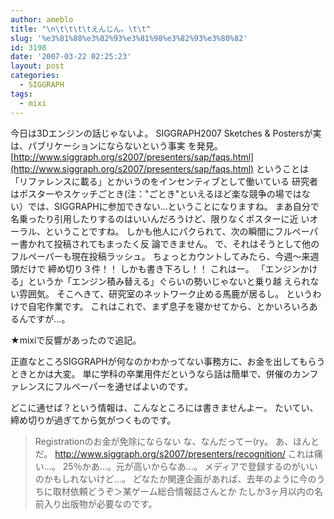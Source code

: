 ```yaml
---
author: ameblo
title: "\n\t\t\t\tえんじん。\t\t"
slug: '%e3%81%88%e3%82%93%e3%81%98%e3%82%93%e3%80%82'
id: 3198
date: '2007-03-22 02:25:23'
layout: post
categories:
  - SIGGRAPH
tags:
  - mixi
---
```


今日は3Dエンジンの話じゃないよ。 SIGGRAPH2007 Sketches & Postersが実は、パブリケーションにならないという事実 を発見。 [http://www.siggraph.org/s2007/presenters/sap/faqs.html](http://www.siggraph.org/s2007/presenters/sap/faqs.html) ということは「リファレンスに載る」とかいうのをインセンティブとして働いている 研究者はポスターやスケッチごとき(注："ごとき"といえるほど楽な競争の場ではな い）では、SIGGRAPHに参加できない…ということになりますね。 まあ自分で名乗ったり引用したりするのはいいんだろうけど、限りなくポスターに近 いオーラル、ということですね。 しかも他人にパクられて、次の瞬間にフルペーパー書かれて投稿されてもまったく反 論できません。 で、それはそうとして他のフルペーパーも現在投稿ラッシュ。 ちょっとカウントしてみたら、今週～来週頭だけで 締め切り３件！！ しかも書き下ろし！！ これはー。 「エンジンかける」というか「エンジン積み替える」ぐらいの勢いじゃないと乗り越 えられない雰囲気。 そこへきて、研究室のネットワーク止める馬鹿が居るし。 というわけで自宅作業です。 これはこれで、まず息子を寝かせてから、とかいろいろあるんですが…。

★mixiで反響があったので追記。

正直なところSIGGRAPHが何なのかわかってない事務方に、お金を出してもらうときとかは大変。 単に学科の卒業用件だというなら話は簡単で、併催のカンファレンスにフルペーパーを通せばよいのです。

どこに通せば？という情報は、こんなところには書きませんよー。 たいてい、締め切りが過ぎてから気がつくものです。

>Registrationのお金が免除にならない な、なんだってー(ry。 あ、ほんとだ。 [http://<wbr>www.si<wbr>ggraph<wbr>.org/s<wbr>2007/p<wbr>resent<wbr>ers/re<wbr>cognit<wbr>ion/](http://www.siggraph.org/s2007/presenters/recognition/) これは痛い…。 25％かあ…。元が高いからなあ…。 メディアで登録するのがいいのかもしれないけど…。 どなたか関連企画があれば、去年のように今のうちに取材依頼どうぞ＞某ゲーム総合情報誌さんとか たしか3ヶ月以内の名前入り出版物が必要なのです。